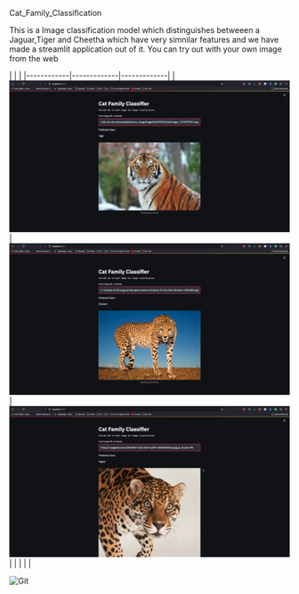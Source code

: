  Cat_Family_Classification
 
 This is a Image classification model which distinguishes betweeen a Jaguar,Tiger and Cheetha which have very simnilar features and we have made a streamlit application out of it. You can try out with your own image from the web
 
 
 |     |      |
|------------|-------------|-------------|
| <img src="assests/Tiger.png">| <img src="assests/Cheetha.png"> |  <img src="assests/Jaguar.png"> |
|             |            |            |
 
 
 
   ![Git](https://user-images.githubusercontent.com/42889933/120938414-36ff7100-c730-11eb-8df1-e6d2b6c4c231.gif)

